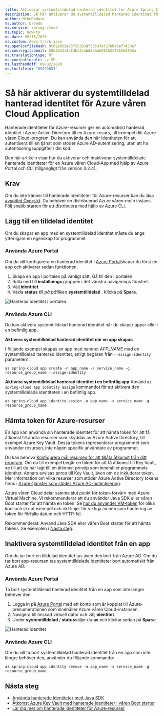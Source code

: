 ```yaml
---
title: Aktiverar systemtilldelad hanterad identitet för Azure Spring Cloud-program
description: Så här aktiverar du systemtilldelad hanterad identitet för program.
author: MikeDodaro
ms.author: brendm
ms.service: spring-cloud
ms.topic: how-to
ms.date: 05/13/2020
ms.custom: devx-track-java
ms.openlocfilehash: 0c092052e05f355838f3853fa7376b46ef743de7
ms.sourcegitcommit: 58d3b3314df4ba3cabd4d4a6016b22fa5264f05a
ms.translationtype: MT
ms.contentlocale: sv-SE
ms.lasthandoff: 09/02/2020
ms.locfileid: "89299653"
---
```

# <a name="how-to-enable-system-assigned-managed-identity-for-azure-spring-cloud-application"></a>Så här aktiverar du systemtilldelad hanterad identitet för Azure våren Cloud Application
Hanterade identiteter för Azure-resurser ger en automatiskt hanterad identitet i Azure Active Directory till en Azure-resurs, till exempel ditt Azure våren Cloud-program. Du kan använda den här identiteten för att autentisera till en tjänst som stöder Azure AD-autentisering, utan att ha autentiseringsuppgifter i din kod.

Den här artikeln visar hur du aktiverar och inaktiverar systemtilldelade hanterade identiteter för en Azure våren Cloud-App med hjälp av Azure Portal och CLI (tillgängligt från version 0.2.4).

## <a name="prerequisites"></a>Krav
Om du inte känner till hanterade identiteter för Azure-resurser kan du läsa [avsnittet Översikt](https://docs.microsoft.com/azure/active-directory/managed-identities-azure-resources/overview).
Du behöver en distribuerad Azure våren-moln instans. Följ [snabb starten för att distribuera med hjälp av Azure CLI](spring-cloud-quickstart.md).

## <a name="add-a-system-assigned-identity"></a>Lägg till en tilldelad identitet
Om du skapar en app med en systemtilldelad identitet måste du ange ytterligare en egenskap för programmet.

### <a name="using-azure-portal"></a>Använda Azure Portal
Om du vill konfigurera en hanterad identitet i [Azure Portal](https://portal.azure.com/)skapar du först en app och aktiverar sedan funktionen.

1. Skapa en app i portalen på vanligt sätt. Gå till den i portalen.
2. Rulla ned till **inställnings** gruppen i det vänstra navigerings fönstret.
3. Välj **identitet**.
4. Växla **status** till *på på*fliken **systemtilldelad** . Klicka på **Spara**.

 ![Hanterad identitet i portalen](./media/spring-cloud-managed-identity/identity-1.png)

### <a name="using-azure-cli"></a>Använda Azure CLI
Du kan aktivera systemtilldelad hanterad identitet när du skapar appar eller i en befintlig app.

**Aktivera systemtilldelad hanterad identitet när en app skapas**

I följande exempel skapas en app med namnet *APP_NAME* med en systemtilldelad hanterad identitet, enligt begäran från `--assign-identity` parametern.

```azurecli
az spring-cloud app create -n app_name -s service_name -g resource_group_name --assign-identity
```

**Aktivera systemtilldelad hanterad identitet i en befintlig app** Använd `az spring-cloud app identity assign` kommandot för att aktivera den systemtilldelade identiteten i en befintlig app.

```azurecli
az spring-cloud app identity assign -n app_name -s service_name -g resource_group_name
```

## <a name="obtain-tokens-for-azure-resources"></a>Hämta token för Azure-resurser
En app kan använda sin hanterade identitet för att hämta token för att få åtkomst till andra resurser som skyddas av Azure Active Directory, till exempel Azure Key Vault. Dessa tokens representerar programmet som använder resursen, inte någon specifik användare av programmet.

Du kan behöva [Konfigurera mål resursen för att tillåta åtkomst från ditt program](https://docs.microsoft.com/azure/active-directory/managed-identities-azure-resources/howto-assign-access-portal). Om du till exempel begär en token för att få åtkomst till Key Vault, se till att du har lagt till en åtkomst princip som innehåller programmets identitet. Annars avvisas anrop till Key Vault, även om de inkluderar token. Mer information om vilka resurser som stöder Azure Active Directory tokens finns i [Azure-tjänster som stöder Azure AD-autentisering](https://docs.microsoft.com/azure/active-directory/managed-identities-azure-resources/services-support-managed-identities#azure-services-that-support-azure-ad-authentication).

Azure våren Cloud delar samma slut punkt för token-förvärv med Azure Virtual Machine. Vi rekommenderar att du använder Java SDK eller våren Boot starter för att hämta en token.  Se [hur du använder VM-token](https://docs.microsoft.com/azure/active-directory/managed-identities-azure-resources/how-to-use-vm-token) för olika kod-och skript exempel och rikt linjer för viktiga ämnen som hantering av token för förfallo datum och HTTP-fel.

Rekommenderat: Använd Java SDK eller våren Boot starter för att hämta tokens.  Se exemplen i [Nästa steg](#next-steps).

## <a name="disable-system-assigned-identity-from-an-app"></a>Inaktivera systemtilldelad identitet från en app
Om du tar bort en tilldelad identitet tas även den bort från Azure AD. Om du tar bort app-resursen tas systemtilldelade identiteter bort automatiskt från Azure AD.

### <a name="using-azure-portal"></a>Använda Azure Portal
Ta bort systemtilldelad hanterad identitet från en app som inte längre behöver den:

1. Logga in på [Azure Portal](https://portal.azure.com/) med ett konto som är kopplat till Azure-prenumerationen som innehåller Azure våren Cloud-instansen.
1. Navigera till önskad virtuell dator och välj **identitet**.
1. Under **systemtilldelad** / **status**väljer du **av** och klickar sedan på **Spara**:

 ![Hanterad identitet](./media/spring-cloud-managed-identity/remove-identity.png)

### <a name="using-azure-cli"></a>Använda Azure CLI
Om du vill ta bort systemtilldelad hanterad identitet från en app som inte längre behöver den, använder du följande kommando:
```azurecli
az spring-cloud app identity remove -n app_name -s service_name -g resource_group_name
```

## <a name="next-steps"></a>Nästa steg
* [Använda hanterade identiteter med Java SDK](https://github.com/Azure-Samples/Azure-Spring-Cloud-Samples)
* [Åtkomst Azure Key Vault med hanterade identiteter i våren Boot starter](https://github.com/Azure/azure-sdk-for-java/blob/master/sdk/spring/azure-spring-boot-starter-keyvault-secrets/README.md#use-msi--managed-identities)
* [Lär dig mer om hanterade identiteter för Azure-resurser](https://github.com/MicrosoftDocs/azure-docs/blob/master/articles/active-directory/managed-identities-azure-resources/overview.md)

